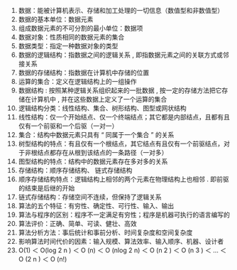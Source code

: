 1. 数据：能被计算机表示、存储和加工处理的一切信息（数值型和非数值型）
2. 数据的基本单位：数据元素
3. 组成数据元素的不可分割的最小单位：数据项
4. 数据对象：性质相同的数据元素的集合
5. 数据类型：指定一种数据对象的类型
6. 数据的逻辑结构：指数据之间的逻辑关系 ,  即指数据元素之间的关联方式或邻接关系
7. 数据的存储结构：指数据在计算机中存储的位置
8. 运算的集合：定义在逻辑结构上的一组操作
9. 数据结构 :  按照某种逻辑关系组织起来的一批数据 ,  按一定的存储方法把它存储在计算机中 ,  并在这些数据上定义了一个运算的集合
10. 逻辑结构分类：线性结构、集合、树形结构、图型或网状结构
11. 线性结构：仅一个开始结点、仅一个终端结点；其它都是内部结点，且都有且仅有一个前驱和一个后驱（一对一）
12. 集合：结构中数据元素只具有 “ 同属于一个集合 ” 的关系
13. 树型结构的特点：有且仅有一个根结点，其它结点有且仅有一个前驱结点，对于非根结点都存在从根到该结点的一条路径（一对多）
14. 图型结构的特点：结构中的数据元素存在多对多的关系
15. 存储结构：顺序存储结构、 链式存储结构
16. 顺序存储结构特点：逻辑结构上相邻的两个元素在物理结构上也相邻 .  即前驱的结束是后继的开始
17. 链式存储结构：存储空间不连续，但保持了逻辑关系
18. 算法的五个特征：有穷性、确定性、可行性、输入、输出
19. 算法与程序的区别：程序不一定满足有穷性；程序是机器可执行的语言编写的
20. 算法评价：正确、简单、可读、健壮、高效
21. 算法分析方法：事后统计和事前分析、时间复杂度和空间复杂度
22. 影响算法时间代价的因素：输入规模、算法效率、输入顺序、机器、设计者
23. Ο(1) ＜ O(log 2 n ) ＜ O (n) ＜ O (nlog 2 n) ＜ O (n 2 ) ＜ O (n 3 ) ＜ … ＜ O (2 n ) ＜ O (n!)